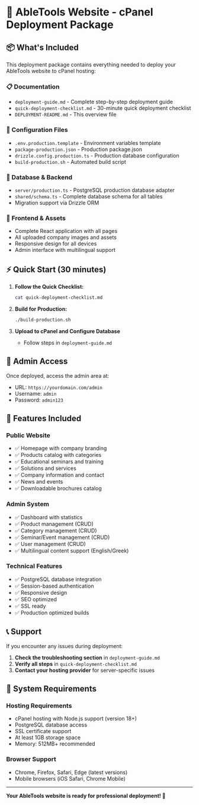 # 🚀 AbleTools Website - cPanel Deployment Package

## 📦 What's Included

This deployment package contains everything needed to deploy your AbleTools website to cPanel hosting:

### 📋 Documentation
- `deployment-guide.md` - Complete step-by-step deployment guide
- `quick-deployment-checklist.md` - 30-minute quick deployment checklist
- `DEPLOYMENT-README.md` - This overview file

### 🔧 Configuration Files
- `.env.production.template` - Environment variables template
- `package-production.json` - Production package.json
- `drizzle.config.production.ts` - Production database configuration
- `build-production.sh` - Automated build script

### 💾 Database & Backend
- `server/production.ts` - PostgreSQL production database adapter
- `shared/schema.ts` - Complete database schema for all tables
- Migration support via Drizzle ORM

### 🎨 Frontend & Assets
- Complete React application with all pages
- All uploaded company images and assets
- Responsive design for all devices
- Admin interface with multilingual support

## ⚡ Quick Start (30 minutes)

1. **Follow the Quick Checklist:**
   ```bash
   cat quick-deployment-checklist.md
   ```

2. **Build for Production:**
   ```bash
   ./build-production.sh
   ```

3. **Upload to cPanel and Configure Database**
   - Follow steps in `deployment-guide.md`

## 🔑 Admin Access

Once deployed, access the admin area at:
- URL: `https://yourdomain.com/admin`
- Username: `admin`
- Password: `admin123`

## 🌟 Features Included

### Public Website
- ✅ Homepage with company branding
- ✅ Products catalog with categories
- ✅ Educational seminars and training
- ✅ Solutions and services
- ✅ Company information and contact
- ✅ News and events
- ✅ Downloadable brochures catalog

### Admin System
- ✅ Dashboard with statistics
- ✅ Product management (CRUD)
- ✅ Category management (CRUD)
- ✅ Seminar/Event management (CRUD)
- ✅ User management (CRUD)
- ✅ Multilingual content support (English/Greek)

### Technical Features
- ✅ PostgreSQL database integration
- ✅ Session-based authentication
- ✅ Responsive design
- ✅ SEO optimized
- ✅ SSL ready
- ✅ Production optimized builds

## 📞 Support

If you encounter any issues during deployment:

1. **Check the troubleshooting section** in `deployment-guide.md`
2. **Verify all steps** in `quick-deployment-checklist.md`
3. **Contact your hosting provider** for server-specific issues

## 🔧 System Requirements

### Hosting Requirements
- cPanel hosting with Node.js support (version 18+)
- PostgreSQL database access
- SSL certificate support
- At least 1GB storage space
- Memory: 512MB+ recommended

### Browser Support
- Chrome, Firefox, Safari, Edge (latest versions)
- Mobile browsers (iOS Safari, Chrome Mobile)

---

**Your AbleTools website is ready for professional deployment! 🎉**